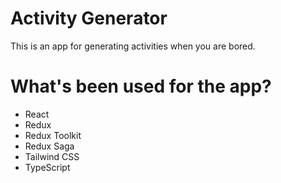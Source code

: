 # Activity Generator

This is an app for generating activities when you are bored.

# What's been used for the app?

- React
- Redux
- Redux Toolkit
- Redux Saga
- Tailwind CSS
- TypeScript
